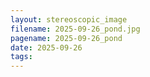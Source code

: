 ```yaml
---
layout: stereoscopic_image
filename: 2025-09-26_pond.jpg
pagename: 2025-09-26_pond
date: 2025-09-26
tags:
---
```

